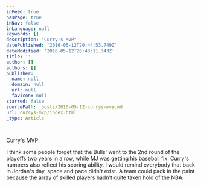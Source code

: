 ```yaml
---
inFeed: true
hasPage: true
inNav: false
inLanguage: null
keywords: []
description: "Curry's MVP"
datePublished: '2016-05-12T20:44:53.749Z'
dateModified: '2016-05-12T20:43:11.343Z'
title: ''
author: []
authors: []
publisher:
  name: null
  domain: null
  url: null
  favicon: null
starred: false
sourcePath: _posts/2016-05-12-currys-mvp.md
url: currys-mvp/index.html
_type: Article

---
```

Curry's MVP

I think some people forget that the Bulls' went to the 2nd round of the playoffs two years in a row, while MJ was getting his baseball fix. Curry's numbers also reflect his scoring ability. I would remind everybody that back in Jordan's day, space and pace didn't exist. A team could pack in the paint because the array of skilled players hadn't quite taken hold of the NBA.